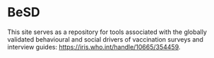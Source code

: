 # BeSD
This site serves as a repository for tools associated with the globally validated behavioural and social drivers of vaccination surveys and interview guides: https://iris.who.int/handle/10665/354459.
